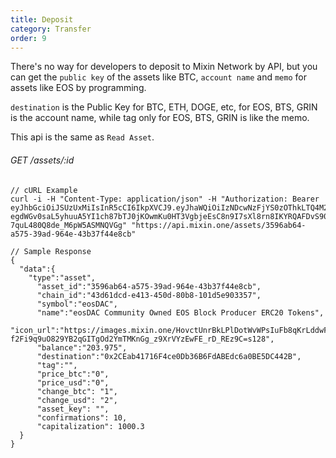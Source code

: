 ```yaml
---
title: Deposit
category: Transfer
order: 9
---
```


There's no way for developers to deposit to Mixin Network by API, but you can get the `public key` of the assets like BTC, `account name` and `memo` for assets like EOS by programming.

`destination` is the Public Key for BTC, ETH, DOGE, etc, for EOS, BTS, GRIN is the account name, while tag only for EOS, BTS, GRIN is like the memo.

This api is the same as `Read Asset`.

###### GET /assets/:id

```
// cURL Example
curl -i -H "Content-Type: application/json" -H "Authorization: Bearer eyJhbGciOiJSUzUxMiIsInR5cCI6IkpXVCJ9.eyJhaWQiOiIzNDcwNzFjYS0zOThkLTQ4M2QtODc3MS1iNWVlNzZmNDRhZDMiLCJleHAiOjE1NTU3MzcxMDksImlhdCI6MTUyNDIwMTEwOSwiaXNzIjoiMWQxNWMzZDAtY2IxNy00NzJkLWJjNjItYjEwYjE1NTUzNzMyIn0.RdTBh-egdWGv0saL5yhuuA5YI1ch87bTJ0jKOwmKu0HT3VgbjeEsC8n9I7sXl8rn8IKYRQAFDvS90RUSN0aVV0J2t0L3HLEXN5gLW7eAOM4PsJP4HgkAUreHbRVg1uDSKGtrFfnZ7CoIg5HId-7quL480Q8de_M6pW5ASMNQVGg" "https://api.mixin.one/assets/3596ab64-a575-39ad-964e-43b37f44e8cb"
```

```
// Sample Response
{  
  "data":{  
    "type":"asset",
      "asset_id":"3596ab64-a575-39ad-964e-43b37f44e8cb",
      "chain_id":"43d61dcd-e413-450d-80b8-101d5e903357",
      "symbol":"eosDAC",
      "name":"eosDAC Community Owned EOS Block Producer ERC20 Tokens",
      "icon_url":"https://images.mixin.one/HovctUnrBkLPlDotWvWPsIuFb8qKrLddwF5-f2Fi9q9uO829YB2qGITgOd2YmTMKnGg_z9XrVYzEwFE_rD_REz9C=s128",
      "balance":"203.975",
      "destination":"0x2CEab41716F4ce0Db36B6FdABEdc6a0BE5DC442B",
      "tag":"",
      "price_btc":"0",
      "price_usd":"0",
      "change_btc": "1",
      "change_usd": "2",
      "asset_key": "",
      "confirmations": 10,
      "capitalization": 1000.3 
  }
}
```
